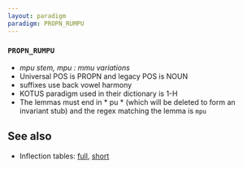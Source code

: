```yaml
---
layout: paradigm
paradigm: PROPN_RUMPU
---
```

### ` PROPN_RUMPU `

* _mpu stem, mpu : mmu variations_
* Universal POS is PROPN and legacy POS is NOUN
* suffixes use back vowel harmony
* KOTUS paradigm used in their dictionary is 1-H
* The lemmas must end in * pu * (which will be deleted to form an invariant stub) and the regex matching the lemma is ` mpu `

## See also

* Inflection tables: [full](gen/R/Rumpu.html), [short](gen/R/Rumpu_wikt.html)

